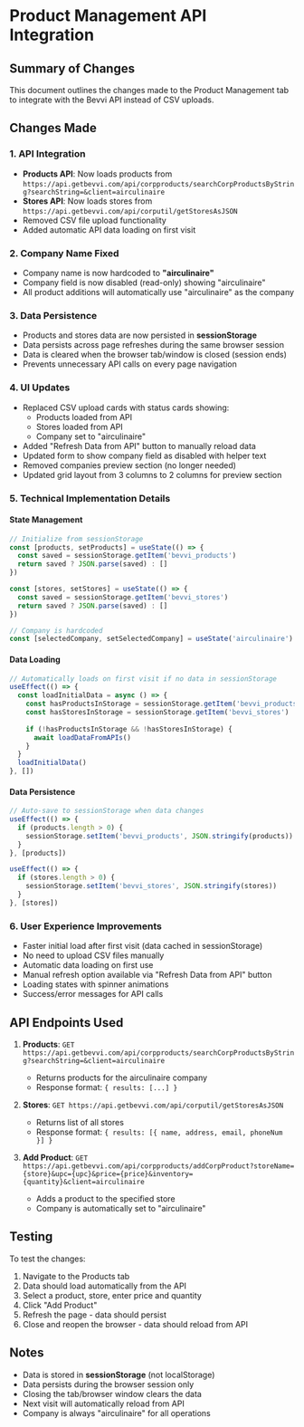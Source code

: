 # Product Management API Integration

## Summary of Changes

This document outlines the changes made to the Product Management tab to integrate with the Bevvi API instead of CSV uploads.

## Changes Made

### 1. **API Integration**
   - **Products API**: Now loads products from `https://api.getbevvi.com/api/corpproducts/searchCorpProductsByString?searchString=&client=airculinaire`
   - **Stores API**: Now loads stores from `https://api.getbevvi.com/api/corputil/getStoresAsJSON`
   - Removed CSV file upload functionality
   - Added automatic API data loading on first visit

### 2. **Company Name Fixed**
   - Company name is now hardcoded to **"airculinaire"**
   - Company field is now disabled (read-only) showing "airculinaire"
   - All product additions will automatically use "airculinaire" as the company

### 3. **Data Persistence**
   - Products and stores data are now persisted in **sessionStorage**
   - Data persists across page refreshes during the same browser session
   - Data is cleared when the browser tab/window is closed (session ends)
   - Prevents unnecessary API calls on every page navigation

### 4. **UI Updates**
   - Replaced CSV upload cards with status cards showing:
     - Products loaded from API
     - Stores loaded from API
     - Company set to "airculinaire"
   - Added "Refresh Data from API" button to manually reload data
   - Updated form to show company field as disabled with helper text
   - Removed companies preview section (no longer needed)
   - Updated grid layout from 3 columns to 2 columns for preview section

### 5. **Technical Implementation Details**

#### State Management
```javascript
// Initialize from sessionStorage
const [products, setProducts] = useState(() => {
  const saved = sessionStorage.getItem('bevvi_products')
  return saved ? JSON.parse(saved) : []
})

const [stores, setStores] = useState(() => {
  const saved = sessionStorage.getItem('bevvi_stores')
  return saved ? JSON.parse(saved) : []
})

// Company is hardcoded
const [selectedCompany, setSelectedCompany] = useState('airculinaire')
```

#### Data Loading
```javascript
// Automatically loads on first visit if no data in sessionStorage
useEffect(() => {
  const loadInitialData = async () => {
    const hasProductsInStorage = sessionStorage.getItem('bevvi_products')
    const hasStoresInStorage = sessionStorage.getItem('bevvi_stores')
    
    if (!hasProductsInStorage && !hasStoresInStorage) {
      await loadDataFromAPIs()
    }
  }
  loadInitialData()
}, [])
```

#### Data Persistence
```javascript
// Auto-save to sessionStorage when data changes
useEffect(() => {
  if (products.length > 0) {
    sessionStorage.setItem('bevvi_products', JSON.stringify(products))
  }
}, [products])

useEffect(() => {
  if (stores.length > 0) {
    sessionStorage.setItem('bevvi_stores', JSON.stringify(stores))
  }
}, [stores])
```

### 6. **User Experience Improvements**
   - Faster initial load after first visit (data cached in sessionStorage)
   - No need to upload CSV files manually
   - Automatic data loading on first use
   - Manual refresh option available via "Refresh Data from API" button
   - Loading states with spinner animations
   - Success/error messages for API calls

## API Endpoints Used

1. **Products**: `GET https://api.getbevvi.com/api/corpproducts/searchCorpProductsByString?searchString=&client=airculinaire`
   - Returns products for the airculinaire company
   - Response format: `{ results: [...] }`

2. **Stores**: `GET https://api.getbevvi.com/api/corputil/getStoresAsJSON`
   - Returns list of all stores
   - Response format: `{ results: [{ name, address, email, phoneNum }] }`

3. **Add Product**: `GET https://api.getbevvi.com/api/corpproducts/addCorpProduct?storeName={store}&upc={upc}&price={price}&inventory={quantity}&client=airculinaire`
   - Adds a product to the specified store
   - Company is automatically set to "airculinaire"

## Testing

To test the changes:
1. Navigate to the Products tab
2. Data should load automatically from the API
3. Select a product, store, enter price and quantity
4. Click "Add Product"
5. Refresh the page - data should persist
6. Close and reopen the browser - data should reload from API

## Notes

- Data is stored in **sessionStorage** (not localStorage)
- Data persists during the browser session only
- Closing the tab/browser window clears the data
- Next visit will automatically reload from API
- Company is always "airculinaire" for all operations


